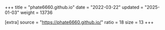 +++
title = "phate6660.github.io"
date = "2022-03-22"
updated = "2025-01-03"
weight = 13736

[extra]
source = "https://phate6660.github.io/"
ratio = 18
size = 13
+++

